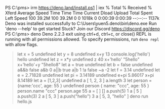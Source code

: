 PS C:\pms> irm https://deno.land/install.ps1 | iex
  % Total    % Received % Xferd  Average Speed   Time    Time     Time  Current
                                 Dload  Upload   Total   Spent    Left  Speed
100 39.2M  100 39.2M    0     0  1018k      0  0:00:39  0:00:39 --:--:-- 1137k
Deno was installed successfully to C:\Users\yuen5\.deno\bin\deno.exe
Run 'deno --help' to get started
Stuck? Join our Discord https://discord.gg/deno
PS C:\pms> deno
Deno 2.2.3
exit using ctrl+d, ctrl+c, or close()
REPL is running with all permissions allowed.
To specify permissions, run `deno repl` with allow flags.
> let x = 5
undefined
> let y = 8
undefined
> x+y
13
> console.log('hello')
hello
undefined
> let z = x*y
undefined
> z
40
> x+'hello'
"5hello"
> x+'hello'+y
"5hello8"
> let a = true
undefined
> let b = false
undefined
> a&&b
false
> a&b
0
> a||b
true
> a|b
1
> !a
false
> ~a
-2
> let f = 3.14
undefined
> let e = 2.71828
undefined
> let pi = 3.14189
undefined
> e+pi
5.86017
> x+pi
8.14189
> let a = [1,2,3]
undefined
> a
[ 1, 2, 3 ]
> a.length
3
> let person = {name:'ccc', age: 55 }
undefined
> person
{ name: "ccc", age: 55 }
> person.name
"ccc"
> person.age
55
> a = [ ]
[]
> a.push(5)
1
> a
[ 5 ]
> a.push(3)
2
> a
[ 5, 3 ]
> a.push("hello")
3
> a
[ 5, 3, "hello" ]
> deno run hello.js
